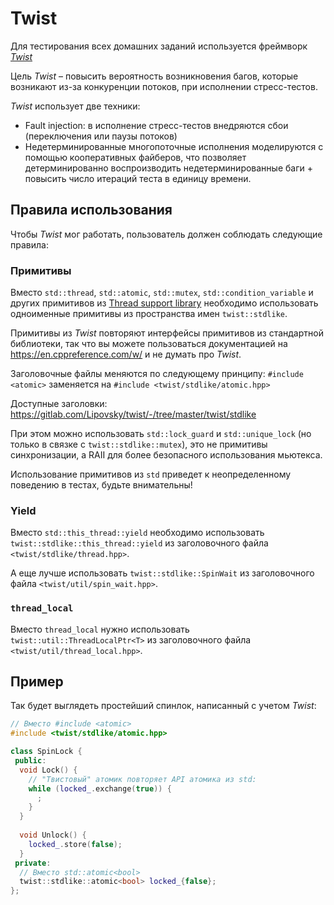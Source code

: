 # Twist

Для тестирования всех домашних заданий используется фреймворк [_Twist_](https://gitlab.com/Lipovsky/twist)

Цель _Twist_ – повысить вероятность возникновения багов, которые возникают из-за конкуренции потоков, при исполнении стресс-тестов.

_Twist_ использует две техники:

- Fault injection: в исполнение стресс-тестов внедряются сбои (переключения или паузы потоков)
- Недетерминированные многопоточные исполнения моделируются с помощью кооперативных файберов, что позволяет детерминированно воспроизводить недетерминированные баги + повысить число итераций теста в единицу времени.

## Правила использования

Чтобы _Twist_ мог работать, пользователь должен соблюдать следующие правила:

### Примитивы

Вместо `std::thread`, `std::atomic`, `std::mutex`, `std::condition_variable` и других примитивов из [Thread support library](https://en.cppreference.com/w/cpp/thread) необходимо использовать одноименные примитивы из пространства имен `twist::stdlike`.

Примитивы из _Twist_ повторяют интерфейсы примитивов из стандартной библиотеки, так что вы можете пользоваться документацией на https://en.cppreference.com/w/ и не думать про _Twist_.

Заголовочные файлы меняются по следующему принципу: `#include <atomic>` заменяется на `#include <twist/stdlike/atomic.hpp>`

Доступные заголовки: https://gitlab.com/Lipovsky/twist/-/tree/master/twist/stdlike

При этом можно использовать `std::lock_guard` и `std::unique_lock` (но только в связке с `twist::stdlike::mutex`), это не примитивы синхронизации, а RAII для более безопасного использования мьютекса.

Использование примитивов из `std` приведет к неопределенному поведению в тестах, будьте внимательны!

### Yield

Вместо `std::this_thread::yield` необходимо использовать `twist::stdlike::this_thread::yield` из заголовочного файла `<twist/stdlike/thread.hpp>`.

А еще лучше использовать `twist::stdlike::SpinWait` из заголовочного файла `<twist/util/spin_wait.hpp>`.

### `thread_local`

Вместо `thread_local` нужно использовать `twist::util::ThreadLocalPtr<T>` из заголовочного файла `<twist/util/thread_local.hpp>`.

## Пример

Так будет выглядеть простейший спинлок, написанный с учетом _Twist_:

```cpp
// Вместо #include <atomic>
#include <twist/stdlike/atomic.hpp>

class SpinLock {
 public:
  void Lock() {
    // "Твистовый" атомик повторяет API атомика из std:
    while (locked_.exchange(true)) {
      ;
    }
  }
  
  void Unlock() {
    locked_.store(false);
  }
 private:
  // Вместо std::atomic<bool>
  twist::stdlike::atomic<bool> locked_{false};
};
```
